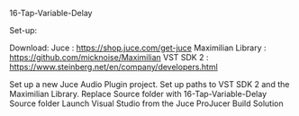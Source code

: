 16-Tap-Variable-Delay

Set-up:

Download:
Juce : https://shop.juce.com/get-juce
Maximilian Library : https://github.com/micknoise/Maximilian 
VST SDK 2 : https://www.steinberg.net/en/company/developers.html

Set up a new Juce Audio Plugin project. Set up paths to VST SDK 2 and the Maximilian Library. 
Replace Source folder with 16-Tap-Variable-Delay Source folder
Launch Visual Studio from the Juce ProJucer
Build Solution
